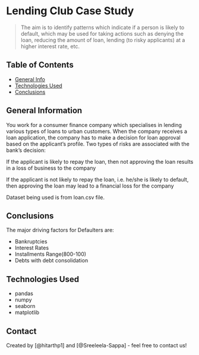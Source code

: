 # Lending Club Case Study
> The aim is to identify patterns which indicate if a person is likely to default, which may be used for taking actions such as denying the loan, reducing the amount of loan, lending (to risky applicants) at a higher interest rate, etc.


## Table of Contents
* [General Info](#general-information)
* [Technologies Used](#technologies-used)
* [Conclusions](#conclusions)


<!-- You can include any other section that is pertinent to your problem -->

## General Information
You work for a consumer finance company which specialises in lending various types of loans to urban customers. When the company receives a loan application, the company has to make a decision for loan approval based on the applicant’s profile. Two types of risks are associated with the bank’s decision:

If the applicant is likely to repay the loan, then not approving the loan results in a loss of business to the company

If the applicant is not likely to repay the loan, i.e. he/she is likely to default, then approving the loan may lead to a financial loss for the company

Dataset being used is from loan.csv file.

<!-- You don't have to answer all the questions - just the ones relevant to your project. -->

## Conclusions
The major driving factors for Defaulters are:
- Bankruptcies
- Interest Rates
- Installments Range(800-100)
- Debts with debt consolidation

<!-- You don't have to answer all the questions - just the ones relevant to your project. -->


## Technologies Used
- pandas
- numpy
- seaborn
- matplotlib

<!-- As the libraries versions keep on changing, it is recommended to mention the version of library used in this project -->


## Contact
Created by [@hitarthp1] and [@Sreeleela-Sappa] - feel free to contact us!


<!-- Optional -->
<!-- ## License -->
<!-- This project is open source and available under the [... License](). -->

<!-- You don't have to include all sections - just the one's relevant to your project -->
